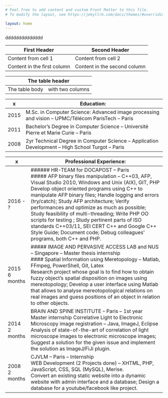 ```yaml
---
# Feel free to add content and custom Front Matter to this file.
# To modify the layout, see https://jekyllrb.com/docs/themes/#overriding-theme-defaults

layout: home
---
```

dddddddddddddd

First Header | Second Header
------------ | -------------
Content from cell 1 | Content from cell 2
Content in the first column | Content in the second column

<table>
    <thead>
        <tr>
            <th colspan="2">The table header</th>
        </tr>
    </thead>
    <tbody>
        <tr>
            <td>The table body</td>
            <td>with two columns</td>
        </tr>
    </tbody>
</table>

x | Education:
---- | ----------------------------------------
2015 | M.Sc. in Computer Science: Advanced image processing and vision – UPMC/Télécom ParisTech – Paris
2011 | Bachelor’s Degree in Computer Science –  Université Pierre et Marie Curie – Paris
2008 | 2yr Technical Degree in Computer Science – Application Development – High School Turgot – Paris

x | Professional Experience:
 --------------- | ----------------------------------------
2016 - ?           | ###### HR-TEAM for DOCAPOST – Paris <br> ##### AFP binary files manipulation – C++03, AFP, Visual Studio 2010, Windows and Unix (AIX), GIT, PHP <br> Develop object oriented programs using C++ to manipulate AFP binary files; Handle logging and errors (try/catch); Study AFP architecture; Verify performances and optimize as much as possible; Study feasibility of multi-threading; Write PHP OO scripts for testing ; Study pertinent parts of ISO standards C++03/11, SEI CERT C++ and Google C++ Style Guide; Document code; Debug colleagues’ programs, both C++ and PHP.
2015 <br> 6 months | ##### IMAGE AND PERVASIVE ACCESS LAB and NUS – Singapore – Master thesis internship <br> #### Spatial Information using Meretopology – Matlab, FFmpeg, PowerShell, Git, Latex <br> Research project whose goal is to find how to obtain fuzzy object’s spatial disposition on images using mereotopology; Develop a user interface using Matlab that allows to analyse mereotopological relations on real images and guess positions of an object in relation to other objects. <br>
2014 <br> 2 months | BRAIN AND SPINE INSTITUTE – Paris – 1st year Master internship Correlative Light to Electronic Microscopy image registration – Java, ImageJ, Eclipse <br> Analysis of state-of-the-art of correlation of light microscope images to electronic microscope images; Suggest a solution for the given issue and implement the solution as ImageJ/FiJi plugin.
2008 <br> 2 months | CJVLM – Paris – Internship <br> WEB Development (2 Projects done) – XHTML, PHP, JavaScript, CSS, SQL (MySQL), Merise. <br> Convert an existing static website into a dynamic website with admin interface and a database; Design a database for a youtube/facebook like project.

